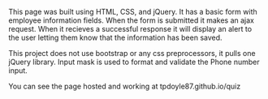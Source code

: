 This page was built using HTML, CSS, and jQuery. It has a basic form with employee information fields. When the form is
submitted it makes an ajax request. When it recieves a successful response it will display an alert to the user letting them 
know that the information has been saved.

This project does not use bootstrap or any css preprocessors, it pulls one jQuery library. Input mask is used to format 
and validate the Phone number input.

You can see the page hosted and working at tpdoyle87.github.io/quiz
